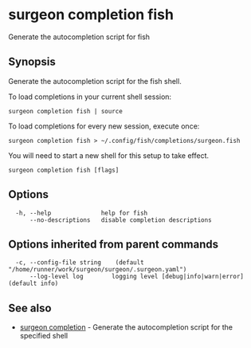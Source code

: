 # surgeon completion fish

Generate the autocompletion script for fish

## Synopsis

Generate the autocompletion script for the fish shell.

To load completions in your current shell session:

	surgeon completion fish | source

To load completions for every new session, execute once:

	surgeon completion fish > ~/.config/fish/completions/surgeon.fish

You will need to start a new shell for this setup to take effect.


```
surgeon completion fish [flags]
```

## Options

```
  -h, --help              help for fish
      --no-descriptions   disable completion descriptions
```

## Options inherited from parent commands

```
  -c, --config-file string    (default "/home/runner/work/surgeon/surgeon/.surgeon.yaml")
      --log-level log        logging level [debug|info|warn|error] (default info)
```

## See also

* [surgeon completion](surgeon_completion.md)	 - Generate the autocompletion script for the specified shell

